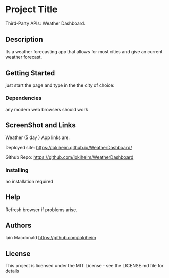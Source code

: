 # Project Title

Third-Party APIs: Weather Dashboard.

## Description

Its a weather forecasting app that allows for most cities and give an current weather forecast.

## Getting Started

just start the page and type in the the city of choice:

### Dependencies

any modern web browsers should work

## ScreenShot and Links

Weather (5 day ) App links are:

Deployed site:
https://lokiheim.github.io/WeatherDashboard/

Github Repo:
https://github.com/lokiheim/WeatherDashboard

### Installing

no installation required

## Help

Refresh browser if problems arise.

## Authors

Iain Macdonald
https://github.com/lokiheim

## License

This project is licensed under the MIT License - see the LICENSE.md file for details
